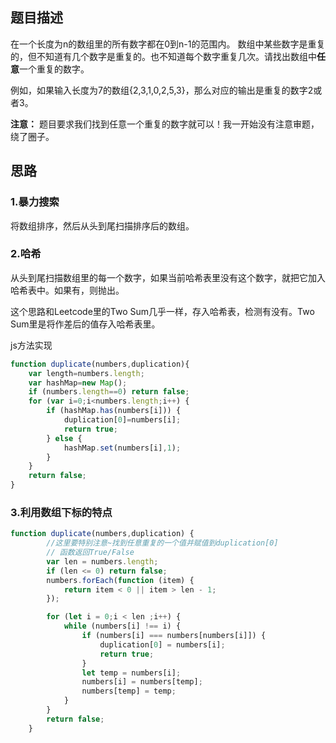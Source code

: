 ## 题目描述

在一个长度为n的数组里的所有数字都在0到n-1的范围内。 数组中某些数字是重复的，但不知道有几个数字是重复的。也不知道每个数字重复几次。请找出数组中**任意**一个重复的数字。

例如，如果输入长度为7的数组{2,3,1,0,2,5,3}，那么对应的输出是重复的数字2或者3。

**注意：** 题目要求我们找到任意一个重复的数字就可以！我一开始没有注意审题，绕了圈子。

## 思路

### 1.暴力搜索

将数组排序，然后从头到尾扫描排序后的数组。

### 2.哈希

从头到尾扫描数组里的每一个数字，如果当前哈希表里没有这个数字，就把它加入哈希表中。如果有，则抛出。

这个思路和Leetcode里的Two Sum几乎一样，存入哈希表，检测有没有。Two Sum里是将作差后的值存入哈希表里。

js方法实现
```js
function duplicate(numbers,duplication){
    var length=numbers.length;
    var hashMap=new Map();
    if (numbers.length==0) return false;
    for (var i=0;i<numbers.length;i++) {
        if (hashMap.has(numbers[i])) {
            duplication[0]=numbers[i];
            return true;
        } else {
            hashMap.set(numbers[i],1);
        }
    }
    return false;
}
```

### 3.利用数组下标的特点 

```javascript
function duplicate(numbers,duplication) {
        //这里要特别注意~找到任意重复的一个值并赋值到duplication[0]
        // 函数返回True/False
        var len = numbers.length;
        if (len <= 0) return false;
        numbers.forEach(function (item) {
            return item < 0 || item > len - 1;
        });

        for (let i = 0;i < len ;i++) {
            while (numbers[i] !== i) {
                if (numbers[i] === numbers[numbers[i]]) {
                    duplication[0] = numbers[i];
                    return true;
                }
                let temp = numbers[i];
                numbers[i] = numbers[temp];
                numbers[temp] = temp;
            }
        }
        return false;
    }
```
